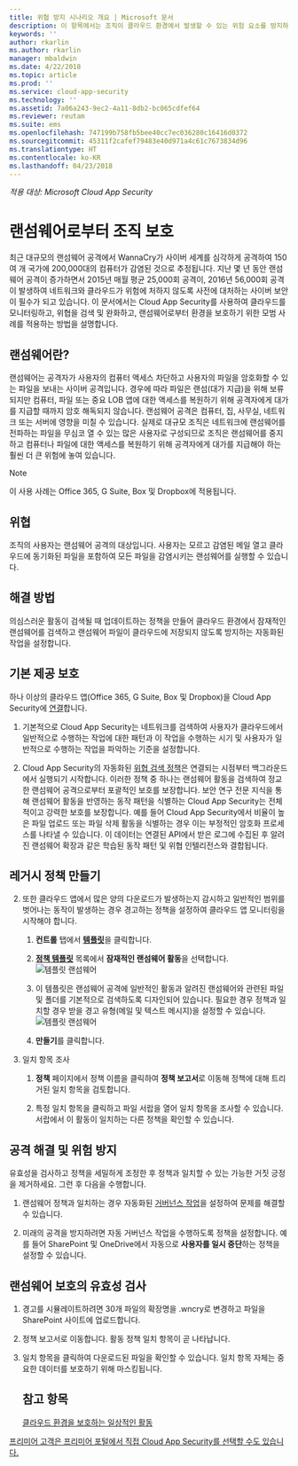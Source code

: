 ```yaml
---
title: 위협 방지 시나리오 개요 | Microsoft 문서
description: 이 항목에서는 조직이 클라우드 환경에서 발생할 수 있는 위험 요소를 방지하기 위한 시나리오를 설명합니다.
keywords: ''
author: rkarlin
ms.author: rkarlin
manager: mbaldwin
ms.date: 4/22/2018
ms.topic: article
ms.prod: ''
ms.service: cloud-app-security
ms.technology: ''
ms.assetid: 7a06a243-9ec2-4a11-8db2-bc065cdfef64
ms.reviewer: reutam
ms.suite: ems
ms.openlocfilehash: 747199b758fb5bee40cc7ec036280c16416d0372
ms.sourcegitcommit: 45311f2cafef79483e40d971a4c61c7673834d96
ms.translationtype: HT
ms.contentlocale: ko-KR
ms.lasthandoff: 04/23/2018
---
```

*적용 대상: Microsoft Cloud App Security*


# <a name="protecting-your-organization-from-ransomware"></a>랜섬웨어로부터 조직 보호

최근 대규모의 랜섬웨어 공격에서 WannaCry가 사이버 세계를 심각하게 공격하여 150여 개 국가에 200,000대의 컴퓨터가 감염된 것으로 추정됩니다. 지난 몇 년 동안 랜섬웨어 공격이 증가하면서 2015년 매월 평균 25,000회 공격이, 2016년 56,000회 공격이 발생하여 네트워크와 클라우드가 위험에 처하지 않도록 사전에 대처하는 사이버 보안이 필수가 되고 있습니다. 이 문서에서는 Cloud App Security를 사용하여 클라우드를 모니터링하고, 위협을 검색 및 완화하고, 랜섬웨어로부터 환경을 보호하기 위한 모범 사례를 적용하는 방법을 설명합니다.

## <a name="what-is-ransomware"></a>랜섬웨어란?
랜섬웨어는 공격자가 사용자의 컴퓨터 액세스 차단하고 사용자의 파일을 암호화할 수 있는 파일을 보내는 사이버 공격입니다. 경우에 따라 파일은 랜섬(대가 지급)을 위해 보류되지만 컴퓨터, 파일 또는 중요 LOB 앱에 대한 액세스를 복원하기 위해 공격자에게 대가를 지급할 때까지 암호 해독되지 않습니다. 랜섬웨어 공격은 컴퓨터, 집, 사무실, 네트워크 또는 서버에 영향을 미칠 수 있습니다. 실제로 대규모 조직은 네트워크에 랜섬웨어를 전파하는 파일을 무심코 열 수 있는 많은 사용자로 구성되므로 조직은 랜섬웨어를 중지하고 컴퓨터나 파일에 대한 액세스를 복원하기 위해 공격자에게 대가를 지급해야 하는 훨씬 더 큰 위험에 놓여 있습니다.

>[!NOTE]
> 이 사용 사례는 Office 365, G Suite, Box 및 Dropbox에 적용됩니다.

## <a name="the-threat"></a>위협
조직의 사용자는 랜섬웨어 공격의 대상입니다. 사용자는 모르고 감염된 메일 열고 클라우드에 동기화된 파일을 포함하여 모든 파일을 감염시키는 랜섬웨어를 실행할 수 있습니다.

## <a name="the-solution"></a>해결 방법
의심스러운 활동이 검색될 때 업데이트하는 정책을 만들어 클라우드 환경에서 잠재적인 랜섬웨어를 검색하고 랜섬웨어 파일이 클라우드에 저장되지 않도록 방지하는 자동화된 작업을 설정합니다.

## <a name="out-of-the-box-protection"></a>기본 제공 보호

하나 이상의 클라우드 앱(Office 365, G Suite, Box 및 Dropbox)을 Cloud App Security에 [연결](enable-instant-visibility-protection-and-governance-actions-for-your-apps.md)합니다.

1.  기본적으로 Cloud App Security는 네트워크를 검색하여 사용자가 클라우드에서 일반적으로 수행하는 작업에 대한 패턴과 이 작업을 수행하는 시기 및 사용자가 일반적으로 수행하는 작업을 파악하는 기준을 설정합니다. 

2. Cloud App Security의 자동화된 [위협 검색 정책](anomaly-detection-policy.md)은 연결되는 시점부터 백그라운드에서 실행되기 시작합니다. 이러한 정책 중 하나는 랜섬웨어 활동을 검색하여 정교한 랜섬웨어 공격으로부터 포괄적인 보호를 보장합니다. 보안 연구 전문 지식을 통해 랜섬웨어 활동을 반영하는 동작 패턴을 식별하는 Cloud App Security는 전체적이고 강력한 보호를 보장합니다. 예를 들어 Cloud App Security에서 비율이 높은 파일 업로드 또는 파일 삭제 활동을 식별하는 경우 이는 부정적인 암호화 프로세스를 나타낼 수 있습니다. 이 데이터는 연결된 API에서 받은 로그에 수집된 후 알려진 랜섬웨어 확장과 같은 학습된 동작 패턴 및 위협 인텔리전스와 결합됩니다. 

## <a name="legacy-policy-creation"></a>레거시 정책 만들기

2. 또한 클라우드 앱에서 많은 양의 다운로드가 발생하는지 감시하고 일반적인 범위를 벗어나는 동작이 발생하는 경우 경고하는 정책을 설정하여 클라우드 앱 모니터링을 시작해야 합니다.

    1. **컨트롤** 탭에서 [**템플릿**](policy-template-reference.md)을 클릭합니다. 
   
    2. [**정책 템플릿**](policy-template-reference.md) 목록에서 **잠재적인 랜섬웨어 활동**을 선택합니다. 
       ![템플릿 랜섬웨어](./media/ransomware-template.png)
    3. 이 템플릿은 랜섬웨어 공격에 일반적인 활동과 알려진 랜섬웨어와 관련된 파일 및 폴더를 기본적으로 검색하도록 디자인되어 있습니다. 필요한 경우 정책과 일치할 경우 받을 경고 유형(메일 및 텍스트 메시지)을 설정할 수 있습니다.
        ![템플릿 랜섬웨어](./media/ransomware-template-fields.png)
    4. **만들기**를 클릭합니다. 
   
     
2. 일치 항목 조사
    
    1. **정책** 페이지에서 정책 이름을 클릭하여 **정책 보고서**로 이동해 정책에 대해 트리거된 일치 항목을 검토합니다.

    2. 특정 일치 항목을 클릭하고 파일 서랍을 열어 일치 항목을 조사할 수 있습니다. 서랍에서 이 활동이 일치하는 다른 정책을 확인할 수 있습니다. 
     
## <a name="remediating-attacks-and-preventing-risk"></a>공격 해결 및 위험 방지

유효성을 검사하고 정책을 세밀하게 조정한 후 정책과 일치할 수 있는 가능한 거짓 긍정을 제거하세요. 그런 후 다음을 수행합니다. 
1. 랜섬웨어 정책과 일치하는 경우 자동화된 [거버넌스 작업](governance-actions.md)을 설정하여 문제를 해결할 수 있습니다.

2. 미래의 공격을 방지하려면 자동 거버넌스 작업을 수행하도록 정책을 설정합니다. 예를 들어 SharePoint 및 OneDrive에서 자동으로 **사용자를 일시 중단**하는 정책을 설정할 수 있습니다.
 
 
## <a name="validating-ransomeware-protection"></a>랜섬웨어 보호의 유효성 검사

1. 경고를 시뮬레이트하려면 30개 파일의 확장명을 .wncry로 변경하고 파일을 SharePoint 사이트에 업로드합니다.
3. 정책 보고서로 이동합니다. 활동 정책 일치 항목이 곧 나타납니다. 
4. 일치 항목을 클릭하여 다운로드된 파일을 확인할 수 있습니다. 일치 항목 자체는 중요한 데이터를 보호하기 위해 마스킹됩니다. 



   ## <a name="see-also"></a>참고 항목  
   [클라우드 환경을 보호하는 일상적인 활동](daily-activities-to-protect-your-cloud-environment.md)   

[프리미어 고객은 프리미어 포털에서 직접 Cloud App Security를 선택할 수도 있습니다.](https://premier.microsoft.com/)  
  
  
